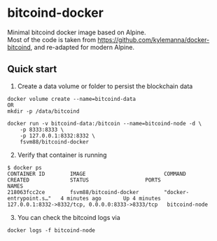 # bitcoind-docker
Minimal bitcoind docker image based on Alpine.  
Most of the code is taken from https://github.com/kylemanna/docker-bitcoind,
and re-adapted for modern Alpine.

## Quick start
1. Create a data volume or folder to persist the blockchain data
```
docker volume create --name=bitcoind-data
OR
mkdir -p /data/bitcoind

docker run -v bitcoind-data:/bitcoin --name=bitcoind-node -d \
    -p 8333:8333 \
    -p 127.0.0.1:8332:8332 \
    fsvm88/bitcoind-docker
```

2. Verify that container is running
```
$ docker ps
CONTAINER ID        IMAGE                         COMMAND                  CREATED             STATUS                  PORTS                                              NAMES
218063fcc2ce        fsvm88/bitcoind-docker        "docker-entrypoint.s…"   4 minutes ago       Up 4 minutes            127.0.0.1:8332->8332/tcp, 0.0.0.0:8333->8333/tcp   bitcoind-node
```

3. You can check the bitcoind logs via
```
docker logs -f bitcoind-node
```
